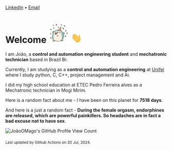 [LinkedIn](https://www.linkedin.com/in/joão-pedro-gozzoli-b95641301/) &bull;
[Email](joaopedrogozzoli@gmail.com)

# Welcome <img src="happy.gif" height="64px" /> <img src="wave.gif" height="32px" />

I am João, a  **control and automation engineering student** and **mechatronic technician** based in Brazil Br.

Currently, I am studying as a **control and automation engineering** at [Unifei](https://unifei.edu.br) where I study python, C, C++, project management and Ai.

I did my high school education at ETEC Pedro Ferreira alves as a Mechatronic technician in Mogi Mirim.

Here is a random fact about me - I have been on this planet for **7518 days**.

And here is a just a random fact -  **During the female orgasm, endorphines are released, which are powerful painkillers. So headaches are in fact a bad excuse not to have sex**.

![JoãoOMago's GitHub Profile View Count](https://komarev.com/ghpvc/?username=JoaoOMago)

<sub>Last updated by Github Actions on 30 Jul, 2024.</sub>
